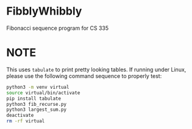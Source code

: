 # FibblyWhibbly

Fibonacci sequence program for CS 335 

# NOTE

This uses `tabulate` to print pretty looking tables.
If running under Linux, please use the following command sequence to properly test:

```bash
python3 -m venv virtual
source virtual/bin/activate
pip install tabulate
python3 fib_recurse.py
python3 largest_sum.py
deactivate
rm -rf virtual
```
